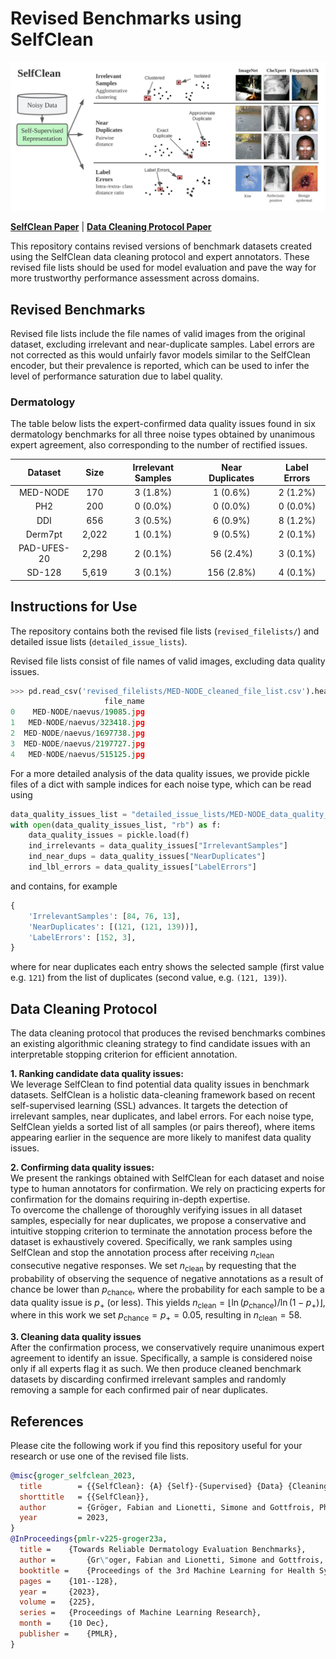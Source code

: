 # Revised Benchmarks using SelfClean

<p align="center">
  <img src="assets/SelfClean_Teaser.svg">
</p>

[**SelfClean Paper**](https://arxiv.org/abs/2305.17048) | [**Data Cleaning Protocol Paper**](https://arxiv.org/abs/2309.06961)

This repository contains revised versions of benchmark datasets created using the SelfClean data cleaning protocol and expert annotators.
These revised file lists should be used for model evaluation and pave the way for more trustworthy performance assessment across domains.

## Revised Benchmarks

Revised file lists include the file names of valid images from the original dataset, excluding irrelevant and near-duplicate samples.
Label errors are not corrected as this would unfairly favor models similar to the SelfClean encoder, but their prevalence is reported, which can be used to infer the level of performance saturation due to label quality.

### Dermatology

The table below lists the expert-confirmed data quality issues found in six dermatology benchmarks for all three noise types obtained by unanimous expert agreement, also corresponding to the number of rectified issues.

| Dataset | Size  | Irrelevant Samples | Near Duplicates | Label Errors |
| :---: | :---: | :---: | :---: | :---: | 
| MED-NODE | 170  | 3 (1.8%) | 1 (0.6%) | 2 (1.2%) |
| PH2 | 200 | 0 (0.0%) | 0 (0.0%) | 0 (0.0%) |
| DDI | 656 | 3 (0.5%) | 6 (0.9%) | 8 (1.2%) |
| Derm7pt | 2,022 | 1 (0.1%) | 9 (0.5%) | 2 (0.1%) |
| PAD-UFES-20 | 2,298 | 2 (0.1%) | 56 (2.4%) | 3 (0.1%) |
| SD-128 | 5,619 | 3 (0.1%) | 156 (2.8%) | 4 (0.1%) |

## Instructions for Use

The repository contains both the revised file lists (`revised_filelists/`) and detailed issue lists (`detailed_issue_lists`).

Revised file lists consist of file names of valid images, excluding data quality issues.

```python
>>> pd.read_csv('revised_filelists/MED-NODE_cleaned_file_list.csv').head()
                     file_name
0    MED-NODE/naevus/19085.jpg
1   MED-NODE/naevus/323418.jpg
2  MED-NODE/naevus/1697738.jpg
3  MED-NODE/naevus/2197727.jpg
4   MED-NODE/naevus/515125.jpg
```

For a more detailed analysis of the data quality issues, we provide pickle files of a dict with sample indices for each noise type, which can be read using

```python
data_quality_issues_list = "detailed_issue_lists/MED-NODE_data_quality_issues.pickle"
with open(data_quality_issues_list, "rb") as f:
    data_quality_issues = pickle.load(f)
    ind_irrelevants = data_quality_issues["IrrelevantSamples"]
    ind_near_dups = data_quality_issues["NearDuplicates"]
    ind_lbl_errors = data_quality_issues["LabelErrors"]
```

and contains, for example

```python
{
	'IrrelevantSamples': [84, 76, 13], 
	'NearDuplicates': [(121, (121, 139))], 
	'LabelErrors': [152, 3],
}
```
where for near duplicates each entry shows the selected sample (first value e.g. `121`) from the list of duplicates (second value, e.g. `(121, 139)`).

## Data Cleaning Protocol

The data cleaning protocol that produces the revised benchmarks combines an existing algorithmic cleaning strategy to find candidate issues with an interpretable stopping criterion for efficient annotation.

**1. Ranking candidate data quality issues:**  
We leverage SelfClean to find potential data quality issues in benchmark datasets. 
SelfClean is a holistic data-cleaning framework based on recent self-supervised learning (SSL) advances.
It targets the detection of irrelevant samples, near duplicates, and label errors.
For each noise type, SelfClean yields a sorted list of all samples (or pairs thereof), where items appearing earlier in the sequence are more likely to manifest data quality issues.

**2. Confirming data quality issues:**   
We present the rankings obtained with SelfClean for each dataset and noise type to human annotators for confirmation.
We rely on practicing experts for confirmation for the domains requiring in-depth expertise.   
To overcome the challenge of thoroughly verifying issues in all dataset samples, especially for near duplicates, we propose a conservative and intuitive stopping criterion to terminate the annotation process before the dataset is exhaustively covered.
Specifically, we rank samples using SelfClean and stop the annotation process after receiving $n_{\text{clean}}$ consecutive negative responses.
We set $n_{\text{clean}}$ by requesting that the probability of observing the sequence of negative annotations as a result of chance be lower than $p_\text{chance}$, where the probability for each sample to be a data quality issue is $p_+$ (or less).
This yields $n_{\text{clean}} = \lfloor \ln(p_\text{chance})/\ln(1 - p_+) \rfloor$, where in this work we set $p_\text{chance} = p_+ = 0.05$, resulting in $n_{\text{clean}} = 58$.

**3. Cleaning data quality issues**  
After the confirmation process, we conservatively require unanimous expert agreement to identify an issue. 
Specifically, a sample is considered noise only if all experts flag it as such. 
We then produce cleaned benchmark datasets by discarding confirmed irrelevant samples and randomly removing a sample for each confirmed pair of near duplicates.

## References

Please cite the following work if you find this repository useful for your research or use one of the revised file lists.

```bib
@misc{groger_selfclean_2023,
  title        = {{SelfClean}: {A} {Self}-{Supervised} {Data} {Cleaning} {Strategy}},
  shorttitle   = {{SelfClean}},
  author       = {Gröger, Fabian and Lionetti, Simone and Gottfrois, Philippe and Gonzalez-Jimenez, Alvaro and Amruthalingam, Ludovic and Consortium, Labelling and Groh, Matthew and Navarini, Alexander A. and Pouly, Marc},
  year         = 2023,
}
@InProceedings{pmlr-v225-groger23a,
  title = 	 {Towards Reliable Dermatology Evaluation Benchmarks},
  author =       {Gr\"oger, Fabian and Lionetti, Simone and Gottfrois, Philippe and Gonzalez-Jimenez, Alvaro and Groh, Matthew and Daneshjou, Roxana and Consortium, Labelling and Navarini, Alexander A. and Pouly, Marc},
  booktitle = 	 {Proceedings of the 3rd Machine Learning for Health Symposium},
  pages = 	 {101--128},
  year = 	 {2023},
  volume = 	 {225},
  series = 	 {Proceedings of Machine Learning Research},
  month = 	 {10 Dec},
  publisher =    {PMLR},
}
```
